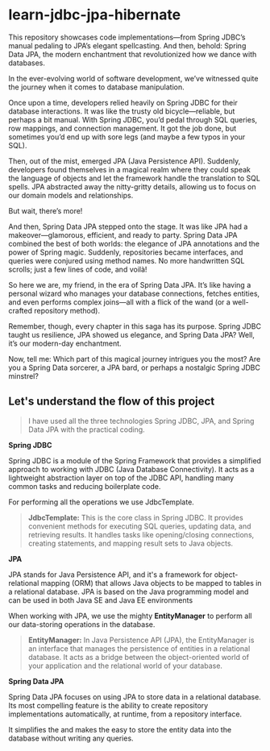 # learn-jdbc-jpa-hibernate
This repository showcases code implementations—from Spring JDBC’s manual pedaling to JPA’s elegant spellcasting. And then, behold: Spring Data JPA, the modern enchantment that revolutionized how we dance with databases. 

In the ever-evolving world of software development, we’ve witnessed quite the journey when it comes to database manipulation. 

Once upon a time, developers relied heavily on Spring JDBC for their database interactions. It was like the trusty old bicycle—reliable, but perhaps a bit manual. With Spring JDBC, you’d pedal through SQL queries, row mappings, and connection management. It got the job done, but sometimes you’d end up with sore legs (and maybe a few typos in your SQL).

Then, out of the mist, emerged JPA (Java Persistence API). Suddenly, developers found themselves in a magical realm where they could speak the language of objects and let the framework handle the translation to SQL spells. JPA abstracted away the nitty-gritty details, allowing us to focus on our domain models and relationships. 

But wait, there’s more! 

And then, Spring Data JPA stepped onto the stage. It was like JPA had a makeover—glamorous, efficient, and ready to party. Spring Data JPA combined the best of both worlds: the elegance of JPA annotations and the power of Spring magic. Suddenly, repositories became interfaces, and queries were conjured using method names. No more handwritten SQL scrolls; just a few lines of code, and voilà! 

So here we are, my friend, in the era of Spring Data JPA. It’s like having a personal wizard who manages your database connections, fetches entities, and even performs complex joins—all with a flick of the wand (or a well-crafted repository method). 

Remember, though, every chapter in this saga has its purpose. Spring JDBC taught us resilience, JPA showed us elegance, and Spring Data JPA? Well, it’s our modern-day enchantment.

Now, tell me: Which part of this magical journey intrigues you the most? Are you a Spring Data sorcerer, a JPA bard, or perhaps a nostalgic Spring JDBC minstrel? 

## Let's understand the flow of this project
> I have used all the three technologies Spring JDBC, JPA, and Spring Data JPA with the practical coding.

**Spring JDBC**

Spring JDBC is a module of the Spring Framework that provides a simplified approach to working with JDBC (Java Database Connectivity). It acts as a lightweight abstraction layer on top of the JDBC API, handling many common tasks and reducing boilerplate code.

For performing all the operations we use JdbcTemplate.
> **JdbcTemplate:** This is the core class in Spring JDBC. It provides convenient methods for executing SQL queries, updating data, and retrieving results. It handles tasks like opening/closing connections, creating statements, and mapping result sets to Java objects.

**JPA**

JPA stands for Java Persistence API, and it's a framework for object-relational mapping (ORM) that allows Java objects to be mapped to tables in a relational database. JPA is based on the Java programming model and can be used in both Java SE and Java EE environments

When working with JPA, we use the mighty **EntityManager** to perform all our data-storing operations in the database.

> **EntityManager:** In Java Persistence API (JPA), the EntityManager is an interface that manages the persistence of entities in a relational database. It acts as a bridge between the object-oriented world of your application and the relational world of your database.

**Spring Data JPA**

Spring Data JPA focuses on using JPA to store data in a relational database. Its most compelling feature is the ability to create repository implementations automatically, at runtime, from a repository interface. 

It simplifies the and makes the easy to store the entity data into the database without writing any queries.
